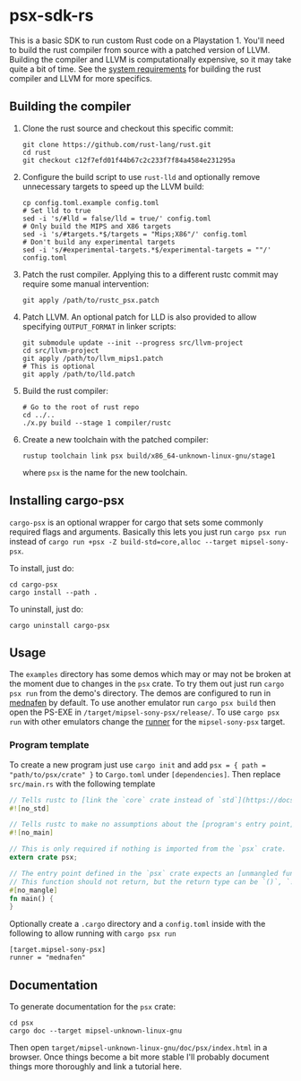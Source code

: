 # psx-sdk-rs

This is a basic SDK to run custom Rust code on a Playstation 1. You'll need to
build the rust compiler from source with a patched version of LLVM. Building the
compiler and LLVM is computationally expensive, so it may take quite a bit of
time. See the [system requirements](https://rustc-dev-guide.rust-lang.org/getting-started.html#system-requirements)
for building the rust compiler and LLVM for more specifics.

## Building the compiler

1. Clone the rust source and checkout this specific commit:

    ```
    git clone https://github.com/rust-lang/rust.git
    cd rust
    git checkout c12f7efd01f44b67c2c233f7f84a4584e231295a
    ```

2. Configure the build script to use `rust-lld` and optionally remove unnecessary targets to speed up the LLVM build:

    ```
    cp config.toml.example config.toml
    # Set lld to true
    sed -i 's/#lld = false/lld = true/' config.toml
    # Only build the MIPS and X86 targets
    sed -i 's/#targets.*$/targets = "Mips;X86"/' config.toml
    # Don't build any experimental targets
    sed -i 's/#experimental-targets.*$/experimental-targets = ""/' config.toml
    ```

3. Patch the rust compiler. Applying this to a different rustc commit may require some manual intervention:

    ```
    git apply /path/to/rustc_psx.patch
    ```

4. Patch LLVM. An optional patch for LLD is also provided to allow specifying `OUTPUT_FORMAT` in linker scripts:

    ```
    git submodule update --init --progress src/llvm-project
    cd src/llvm-project
    git apply /path/to/llvm_mips1.patch
    # This is optional
    git apply /path/to/lld.patch
    ```

5. Build the rust compiler:

    ```
    # Go to the root of rust repo
    cd ../..
    ./x.py build --stage 1 compiler/rustc
    ```

6. Create a new toolchain with the patched compiler:

    ```
    rustup toolchain link psx build/x86_64-unknown-linux-gnu/stage1
    ```

    where `psx` is the name for the new toolchain.

## Installing cargo-psx

`cargo-psx` is an optional wrapper for cargo that sets some commonly required
flags and arguments. Basically this lets you just run `cargo psx run` instead of
`cargo run +psx -Z build-std=core,alloc --target mipsel-sony-psx`.

To install, just do:

```
cd cargo-psx
cargo install --path .
```

To uninstall, just do:

```
cargo uninstall cargo-psx
```
    
## Usage

The `examples` directory has some demos which may or may not be broken at the
moment due to changes in the `psx` crate. To try them out just run `cargo psx
run` from the demo's directory. The demos are configured to run in
[mednafen](https://mednafen.github.io/) by default. To use another emulator run
`cargo psx build` then open the PS-EXE in `/target/mipsel-sony-psx/release/`.
To use `cargo psx run` with other emulators change the [runner](https://doc.rust-lang.org/cargo/reference/config.html#target)
for the `mipsel-sony-psx` target.

### Program template

To create a new program just use `cargo init` and add `psx = { path =
"path/to/psx/crate" }` to `Cargo.toml` under `[dependencies]`. Then replace
`src/main.rs` with the following template

```rust
// Tells rustc to [link the `core` crate instead of `std`](https://docs.rust-embedded.org/embedonomicon/smallest-no-std.html#what-does-no_std-mean)
#![no_std]

// Tells rustc to make no assumptions about the [program's entry point](https://docs.rust-embedded.org/embedonomicon/smallest-no-std.html#the-code)
#![no_main]

// This is only required if nothing is imported from the `psx` crate.
extern crate psx;

// The entry point defined in the `psx` crate expects an [unmangled function](https://docs.rust-embedded.org/book/interoperability/rust-with-c.html#no_mangle) named `main`.
// This function should not return, but the return type can be `()`, `!` or `Result<()>`.
#[no_mangle]
fn main() {
}
```

Optionally create a `.cargo` directory and a `config.toml` inside with the
following to allow running with `cargo psx run`

```
[target.mipsel-sony-psx]
runner = "mednafen"
```

## Documentation

To generate documentation for the `psx` crate:

```
cd psx
cargo doc --target mipsel-unknown-linux-gnu
```

Then open `target/mipsel-unknown-linux-gnu/doc/psx/index.html` in a browser.
Once things become a bit more stable I'll probably document things more
thoroughly and link a tutorial here.
